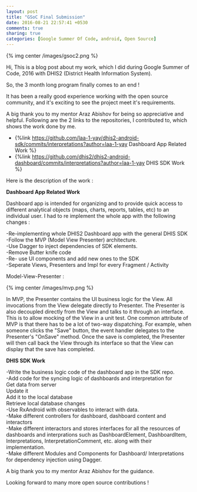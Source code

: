 ```yaml
---
layout: post
title: "GSoC Final Submission"
date: 2016-08-21 22:57:41 +0530
comments: true
sharing: true
categories: [Google Summer Of Code, android, Open Source]
---
```



{% img center /images/gsoc2.png  %}

Hi,
This is a blog post about my work, which I did during Google Summer of Code, 2016 with DHIS2 (District Health Information System).

So, the 3 month long program finally comes to an end !

It has been a really good experience working with the open source community, and it's exciting to see the project meet it's requirements.

A big thank you to my mentor Araz Abishov for being so appreciative and helpful.
Following are the 2 links to the repositories, I contributed to, which shows the work done by me.

- {%link  https://github.com/laa-1-yay/dhis2-android-sdk/commits/interpretations?author=laa-1-yay Dashboard App Related Work %}
- {%link  https://github.com/dhis2/dhis2-android-dashboard/commits/interpretations?author=laa-1-yay DHIS SDK Work %}

Here is the description of the work :

**Dashboard App Related Work**

Dashboard app is intended for organizing and to provide quick access to different analytical objects (maps, charts, reports, tables, etc) to an individual user. 
I had to re implement the whole app with the following changes :

-Re-implementing whole DHIS2 Dashboard app with the general DHIS SDK  
-Follow the MVP (Model View Presenter) architecture.  
-Use Dagger to inject dependencies of SDK elements.  
-Remove Butter knife code  
-Re- use UI components and add new ones to the SDK  
-Seperate Views, Presenters and Impl for every Fragment / Activity  

Model-View-Presenter :

{% img center /images/mvp.png  %}

In MVP, the Presenter contains the UI business logic for the View. All invocations from the View delegate directly to Presenter. The Presenter is also decoupled directly from the View and talks to it through an interface. This is to allow mocking of the View in a unit test. One common attribute of MVP is that there has to be a lot of two-way dispatching. For example, when someone clicks the "Save" button, the event handler delegates to the Presenter's "OnSave" method. Once the save is completed, the Presenter will then call back the View through its interface so that the View can display that the save has completed.

**DHIS SDK Work**

-Write the business logic code of the dashboard app in the SDK repo.  
-Add code for the syncing logic of dashboards and interpretation for     
    Get data from server    
    Update it    
    Add it to the local database    
    Retrieve local database changes      
-Use RxAndroid with observables to interact with data.  
-Make different controllers for dashboard, dashboard content and interactors  
-Make different interactors and stores interfaces for all the resources of dashboards and interprations such as DashboardElement, DashboardItem, Interpretations, InterpretationComment, etc. along with their implementation.  
-Make different Modules and Components for Dashboard/ Interpretations for dependency injection using Dagger. 

A big thank you to my mentor Araz Abishov for the guidance. 

Looking forward to many more open source contributions !

